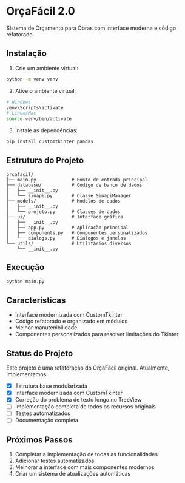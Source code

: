 # OrçaFácil 2.0

Sistema de Orçamento para Obras com interface moderna e código refatorado.

## Instalação

1. Crie um ambiente virtual:
```bash
python -m venv venv
```

2. Ative o ambiente virtual:
```bash
# Windows
venv\Scripts\activate
# Linux/Mac
source venv/bin/activate
```

3. Instale as dependências:
```bash
pip install customtkinter pandas
```

## Estrutura do Projeto

```
orcafacil/
├── main.py             # Ponto de entrada principal
├── database/           # Código de banco de dados
│   ├── __init__.py
│   └── sinapi.py       # Classe SinapiManager
├── models/             # Modelos de dados
│   ├── __init__.py
│   └── projeto.py      # Classes de dados
├── ui/                 # Interface gráfica
│   ├── __init__.py
│   ├── app.py          # Aplicação principal
│   ├── components.py   # Componentes personalizados
│   └── dialogs.py      # Diálogos e janelas
└── utils/              # Utilitários diversos
    └── __init__.py
```

## Execução

```bash
python main.py
```

## Características

- Interface modernizada com CustomTkinter
- Código refatorado e organizado em módulos
- Melhor manutenibilidade
- Componentes personalizados para resolver limitações do Tkinter

## Status do Projeto

Este projeto é uma refatoração do OrçaFácil original. Atualmente, implementamos:

- [x] Estrutura base modularizada
- [x] Interface modernizada com CustomTkinter
- [x] Correção do problema de texto longo no TreeView
- [ ] Implementação completa de todos os recursos originais
- [ ] Testes automatizados
- [ ] Documentação completa

## Próximos Passos

1. Completar a implementação de todas as funcionalidades
2. Adicionar testes automatizados
3. Melhorar a interface com mais componentes modernos
4. Criar um sistema de atualizações automáticas